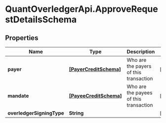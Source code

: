 # QuantOverledgerApi.ApproveRequestDetailsSchema

## Properties

Name | Type | Description | Notes
------------ | ------------- | ------------- | -------------
**payer** | [**[PayerCreditSchema]**](PayerCreditSchema.md) | Who are the payers of this transaction | [optional] 
**mandate** | [**[PayeeCreditSchema]**](PayeeCreditSchema.md) | Who are the payees of this transaction | [optional] 
**overledgerSigningType** | **String** |  | [optional] 


